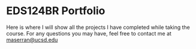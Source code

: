 # EDS124BR Portfolio
Here is where I will show all the projects I have completed while taking the course.
For any questions you may have, feel free to contact me at maserran@ucsd.edu
